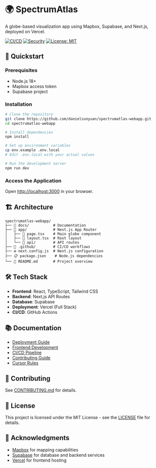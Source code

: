 # 🌍 SpectrumAtlas

A globe-based visualization app using Mapbox, Supabase, and Next.js, deployed on Vercel.

[![CI/CD](https://github.com/danielsunyuan/spectrumatlas-webapp/workflows/Next.js%20Application%20Tests/badge.svg)](https://github.com/danielsunyuan/spectrumatlas-webapp/actions)
[![Security](https://github.com/danielsunyuan/spectrumatlas-webapp/workflows/Security%20Scan/badge.svg)](https://github.com/danielsunyuan/spectrumatlas-webapp/actions)
[![License: MIT](https://img.shields.io/badge/License-MIT-yellow.svg)](https://opensource.org/licenses/MIT)

## 🚀 Quickstart

### Prerequisites
- Node.js 18+
- Mapbox access token
- Supabase project

### Installation
```bash
# Clone the repository
git clone https://github.com/danielsunyuan/spectrumatlas-webapp.git
cd spectrumatlas-webapp

# Install dependencies
npm install

# Set up environment variables
cp env.example .env.local
# Edit .env.local with your actual values

# Run the development server
npm run dev
```

### Access the Application
Open [http://localhost:3000](http://localhost:3000) in your browser.

## 🏗️ Architecture

```
spectrumatlas-webapp/
├── 📁 docs/           # Documentation
├── 📁 app/            # Next.js App Router
│   ├── 📄 page.tsx    # Main globe component
│   ├── 📄 layout.tsx  # Root layout
│   └── 📁 api/        # API routes
├── 📁 .github/        # CI/CD workflows
├── ⚙️ next.config.js  # Next.js configuration
├── 📋 package.json    # Node.js dependencies
└── 📖 README.md       # Project overview
```

## 🛠️ Tech Stack

- **Frontend**: React, TypeScript, Tailwind CSS
- **Backend**: Next.js API Routes
- **Database**: Supabase
- **Deployment**: Vercel (Full Stack)
- **CI/CD**: GitHub Actions

## 📚 Documentation

- [Deployment Guide](docs/deployment.md)
- [Frontend Development](docs/frontend.md)
- [CI/CD Pipeline](docs/ci_cd.md)
- [Contributing Guide](docs/contributing.md)
- [Cursor Rules](docs/cursor-rules.md)

## 🤝 Contributing

See [CONTRIBUTING.md](docs/contributing.md) for details.

## 📄 License

This project is licensed under the MIT License - see the [LICENSE](LICENSE) file for details.

## 🙏 Acknowledgments

- [Mapbox](https://www.mapbox.com/) for mapping capabilities
- [Supabase](https://supabase.com/) for database and backend services
- [Vercel](https://vercel.com/) for frontend hosting 